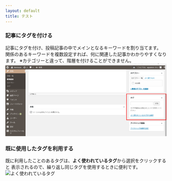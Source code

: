 ```yaml
---
layout: default
title: テスト
---
```


### 記事にタグを付ける
記事にタグを付け、投稿記事の中でメインとなるキーワードを割り当てます。
関係のあるキーワードを複数設定すれば、何に関連した記事かわかりやすくなります。
※カテゴリーと違って、階層を付けることができません。  
![記事にタグを付ける](./images/tag_1.png)  

### 既に使用したタグを利用する
既に利用したことのあるタグは、**よく使われているタグ**から選択をクリックすると
表示されるので、繰り返し同じタグを使用するときに便利です。
![よく使われているタグ](./images/tag_2) 
